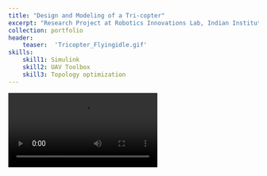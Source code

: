 ```yaml
---
title: "Design and Modeling of a Tri-copter"
excerpt: "Research Project at Robotics Innovations Lab, Indian Institute of Science, Banglore, India"
collection: portfolio
header:
    teaser:  'Tricopter_Flyingidle.gif'
skills:
    skill1: Simulink
    skill2: UAV Toolbox
    skill3: Topology optimization
---
```


<video src="/images/Tricopter_vid1_compressed.mp4" controls="controls" style="max-width: 730px;">
</video>





